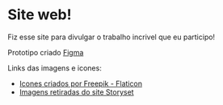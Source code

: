 # Site web! 

Fiz esse site para divulgar o trabalho incrivel que eu participo! 

Prototipo criado <a href="https://www.figma.com/file/fnayTC7vCARDn1aYsc6OGw/Prototipo-site?node-id=0%3A1" target="_blank" rel="noopener noreferrer">Figma</a>

Links das imagens e icones: 

- <a href="https://www.flaticon.com/packs/social-media-51?word=ui" title="Social media">Icones criados por Freepik - Flaticon</a>
- <a href="https://storyset.com/education">Imagens retiradas do site Storyset</a>
